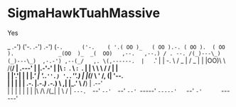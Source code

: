 # SigmaHawkTuahMassive
Yes

 _   .-')      ('-.      .-')     .-')                  (`-.      ('-.   
( '.( OO )_   ( OO ).-. ( OO ).  ( OO ).              _(OO  )_  _(  OO)  
 ,--.   ,--.) / . --. /(_)---\_)(_)---\_)  ,-.-') ,--(_/   ,. \(,------. 
 |   `.'   |  | \-.  \ /    _ | /    _ |   |  |OO)\   \   /(__/ |  .---' 
 |         |.-'-'  |  |\  :` `. \  :` `.   |  |  \ \   \ /   /  |  |     
 |  |'.'|  | \| |_.'  | '..`''.) '..`''.)  |  |(_/  \   '   /, (|  '--.  
 |  |   |  |  |  .-.  |.-._)   \.-._)   \ ,|  |_.'   \     /__) |  .--'  
 |  |   |  |  |  | |  |\       /\       /(_|  |       \   /     |  `---. 
 `--'   `--'  `--' `--' `-----'  `-----'   `--'        `-'      `------' 
